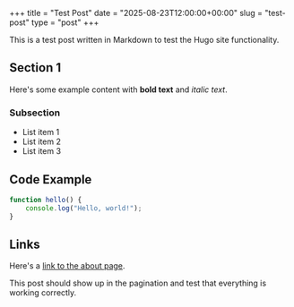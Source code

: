 +++
title = "Test Post"
date = "2025-08-23T12:00:00+00:00"
slug = "test-post"
type = "post"
+++

This is a test post written in Markdown to test the Hugo site functionality.

## Section 1

Here's some example content with **bold text** and *italic text*.

### Subsection

- List item 1
- List item 2  
- List item 3

## Code Example

``` javascript
function hello() {
    console.log("Hello, world!");
}
```

## Links

Here's a [link to the about page](/about/).

This post should show up in the pagination and test that everything is working correctly.
